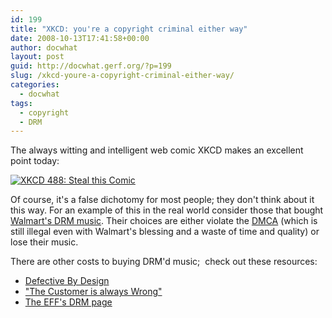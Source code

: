 ```yaml
---
id: 199
title: "XKCD: you're a copyright criminal either way"
date: 2008-10-13T17:41:58+00:00
author: docwhat
layout: post
guid: http://docwhat.gerf.org/?p=199
slug: /xkcd-youre-a-copyright-criminal-either-way/
categories:
  - docwhat
tags:
  - copyright
  - DRM
---
```


The always witting and intelligent web comic XKCD makes an excellent point today:

[![XKCD 488: Steal this Comic](https://imgs.xkcd.com/comics/steal_this_comic.png)](https://xkcd.com/488/)

Of course, it's a false dichotomy for most people; they don't think
about it this way. For an example of this in the real world consider
those that bought [Walmart's DRM
music](http://boingboing.net/2008/09/26/walmart-shutting-dow.html).
Their choices are either violate the
[DMCA](http://en.wikipedia.org/wiki/Digital_Millennium_Copyright_Act)
(which is still illegal even with Walmart's blessing and a waste of time
and quality) or lose their music.

<!--more-->

There are other costs to buying DRM'd music;  check out these resources:

-   [Defective By Design](http://www.defectivebydesign.org/)
-   ["The Customer is always
    Wrong"](http://www.eff.org/pages/customer-always-wrong-users-guide-drm-online-music)
-   [The EFF's DRM page](http://www.eff.org/issues/drm)
